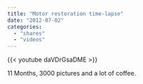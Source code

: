 ```yaml
---
title: "Motor restoration time-lapse"
date: "2012-07-02"
categories:
  - "shares"
  - "videos"
---
```


{{< youtube daVDrGsaDME >}}

11 Months, 3000 pictures and a lot of coffee.
